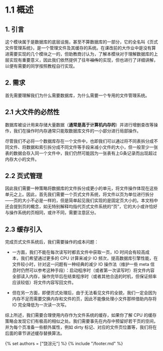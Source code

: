 # 1.1 概述

## 1. 引言

这个模块属于是数据库的底层设施，甚至不算数据库的一部分，它的全名叫《页式文件管理系统》，是一个管理文件及其缓存的系统。在课改前的大作业中是没有算进需要实现的几个模块之一的，但助教商讨认为，了解本模块对于理解数据库的上层实现有重要意义，因此我们依然提供了往年~~祖传~~的实现，但也进行了详细讲解，以便有需要的同学按照教程自行实现。

## 2. 需求

首先需要理解我们为什么需要数据库，为什么需要一个专用的文件管理系统。

## 2.1 大文件的必然性

数据库被设计用来存储大量数据（**通常是高于计算机内存的**）并进行增删查改等操作，我们在操作时内存通常只能取数据库文件的一小部分进行局部操作。

尽管我们不必将一个数据库存在一个文件中，也即我们可以通过将不同表拆分成不同文件、将数据和索引拆分成不同文件等手段来减小文件的大小，但一般至少一张表的数据会存入同一个文件中，我们仍然可能因为一张表有上G条记录而出现超过内存大小的文件。

## 2.2 页式管理

因此我们需要一种策略将数据库的文件拆分成更小的单元，将文件操作体现在这些单元之上。因此，首先我们需要一个页式文件系统，将文件以页为单位进行拆分——页的大小不必是一样的，但是简单起见我们实现的是固定页大小的。本文档中还会提到页的概念，如无特别解释均指代页式文件系统的“页”，它的大小或许恰好与操作系统的页相同，或许不同，需要注意区分。 

## 2.3 缓存引入

完成页式文件系统后，我们需要操作的成本问题：

- 一方面，我们不能在每次读写时都去文件中获取一页，IO 时间会有较高成本，我们希望通过更多的 CPU 计算来减少 IO 频次，提高数据库引擎性能，在文件较小时，针对这一问题有一种经典的减少 IO 操作法（维护一些 meta 信息时仍然可以参考这种手段）：启动程序时（或者第一次读写时）将文件内容全部读入内存，操作完毕后在结束程序时（或者其他合适的时机，但保证频率应该较低）将文件内容写回文件。

- 但在另一方面，即便页式处理后，由于无法看见文件的全貌，我们一定会因为内存不足而需要交换内存和文件的页，因此不能像处理小文件那样借助内存将 IO 完全降低为一次读一次写。

综上所述，我们需要合理使用内存作为文件系统的缓存，如果你了解 CPU 的缓存策略会发现它们有极高的相似之处。我们需要事先在内存中预留好若干页的空间，并为每个页准备一些额外属性，例如 dirty 标记、对应的文件页位置等，我们将在后面的章节讲述缓存替换算法。





{% set authors = ["饶淙元"] %}
{% include "/footer.md" %}

